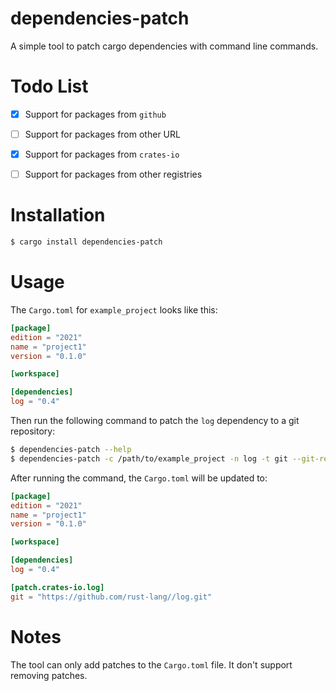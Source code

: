 # dependencies-patch

A simple tool to patch cargo dependencies with command line commands.



# Todo List

- [x] Support for packages from `github`
- [ ] Support for packages from other URL
- [x] Support for packages from `crates-io` 
- [ ] Support for packages from other registries



# Installation

```sh
$ cargo install dependencies-patch
```

# Usage

The `Cargo.toml` for `example_project` looks like this:

```toml
[package]
edition = "2021"
name = "project1"
version = "0.1.0"

[workspace]

[dependencies]
log = "0.4"
```

Then run the following command to patch the `log` dependency to a git repository:

```sh
$ dependencies-patch --help
$ dependencies-patch -c /path/to/example_project -n log -t git --git-repo rust-lang/log
```

After running the command, the `Cargo.toml` will be updated to:

```toml
[package]
edition = "2021"
name = "project1"
version = "0.1.0"

[workspace]

[dependencies]
log = "0.4"

[patch.crates-io.log]
git = "https://github.com/rust-lang//log.git"
```



# Notes

The tool can only add patches to the `Cargo.toml` file. It don't support removing patches.



